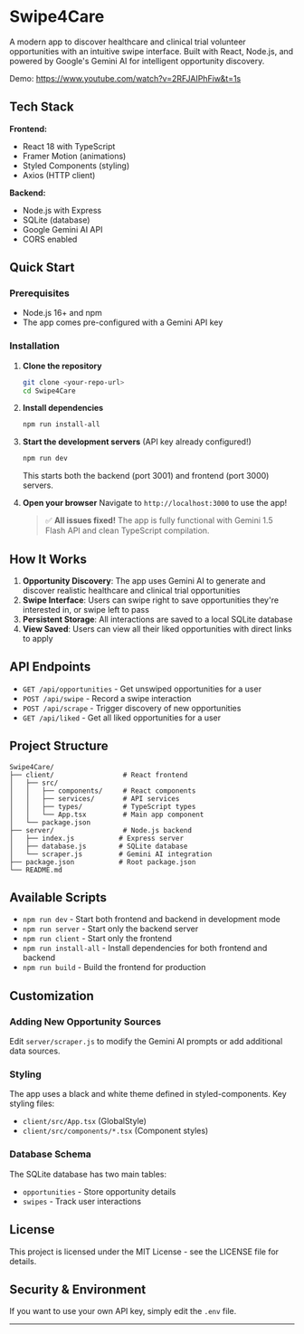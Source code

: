 # Swipe4Care

A modern app to discover healthcare and clinical trial volunteer opportunities with an intuitive swipe interface. Built with React, Node.js, and powered by Google's Gemini AI for intelligent opportunity discovery.

Demo: https://www.youtube.com/watch?v=2RFJAIPhFiw&t=1s

## Tech Stack

**Frontend:**

- React 18 with TypeScript
- Framer Motion (animations)
- Styled Components (styling)
- Axios (HTTP client)

**Backend:**

- Node.js with Express
- SQLite (database)
- Google Gemini AI API
- CORS enabled

## Quick Start

### Prerequisites

- Node.js 16+ and npm
- The app comes pre-configured with a Gemini API key

### Installation

1. **Clone the repository**

   ```bash
   git clone <your-repo-url>
   cd Swipe4Care
   ```

2. **Install dependencies**

   ```bash
   npm run install-all
   ```

3. **Start the development servers** (API key already configured!)

   ```bash
   npm run dev
   ```

   This starts both the backend (port 3001) and frontend (port 3000) servers.

4. **Open your browser**
   Navigate to `http://localhost:3000` to use the app!

   > ✅ **All issues fixed!** The app is fully functional with Gemini 1.5 Flash API and clean TypeScript compilation.

## How It Works

1. **Opportunity Discovery**: The app uses Gemini AI to generate and discover realistic healthcare and clinical trial opportunities
2. **Swipe Interface**: Users can swipe right to save opportunities they're interested in, or swipe left to pass
3. **Persistent Storage**: All interactions are saved to a local SQLite database
4. **View Saved**: Users can view all their liked opportunities with direct links to apply

## API Endpoints

- `GET /api/opportunities` - Get unswiped opportunities for a user
- `POST /api/swipe` - Record a swipe interaction
- `POST /api/scrape` - Trigger discovery of new opportunities
- `GET /api/liked` - Get all liked opportunities for a user

## Project Structure

```
Swipe4Care/
├── client/                 # React frontend
│   ├── src/
│   │   ├── components/     # React components
│   │   ├── services/       # API services
│   │   ├── types/          # TypeScript types
│   │   └── App.tsx         # Main app component
│   └── package.json
├── server/                 # Node.js backend
│   ├── index.js           # Express server
│   ├── database.js        # SQLite database
│   └── scraper.js         # Gemini AI integration
├── package.json           # Root package.json
└── README.md
```

## Available Scripts

- `npm run dev` - Start both frontend and backend in development mode
- `npm run server` - Start only the backend server
- `npm run client` - Start only the frontend
- `npm run install-all` - Install dependencies for both frontend and backend
- `npm run build` - Build the frontend for production

## Customization

### Adding New Opportunity Sources

Edit `server/scraper.js` to modify the Gemini AI prompts or add additional data sources.

### Styling

The app uses a black and white theme defined in styled-components. Key styling files:

- `client/src/App.tsx` (GlobalStyle)
- `client/src/components/*.tsx` (Component styles)

### Database Schema

The SQLite database has two main tables:

- `opportunities` - Store opportunity details
- `swipes` - Track user interactions

## License

This project is licensed under the MIT License - see the LICENSE file for details.

## Security & Environment

If you want to use your own API key, simply edit the `.env` file.

---
